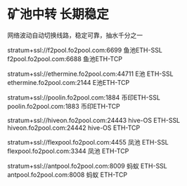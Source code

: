 # 矿池中转 长期稳定
网络波动自动切换线路，稳定可靠，抽水千分之一

stratum+ssl://f2pool.fo2pool.com:6699   鱼池ETH-SSL
f2pool.fo2pool.com:6688   鱼池ETH-TCP

stratum+ssl://ethermine.fo2pool.com:44711 E池 ETH-SSL
ethermine.fo2pool.com:2144 E池ETH-TCP

stratum+ssl://poolin.fo2pool.com:1884 币印ETH-SSL
poolin.fo2pool.com:1883 币印ETH-TCP

stratum+ssl://hiveon.fo2pool.com:24443 hive-OS ETH-SSL
hiveon.fo2pool.com:24442 hive-OS ETH-TCP

stratum+ssl://flexpool.fo2pool.com:4455 凤池 ETH-SSL
flexpool.fo2pool.com:3344 凤池 ETH-TCP

stratum+ssl://antpool.fo2pool.com:8009 蚂蚁 ETH-SSL
antpool.fo2pool.com:8008 蚂蚁 ETH-TCP
